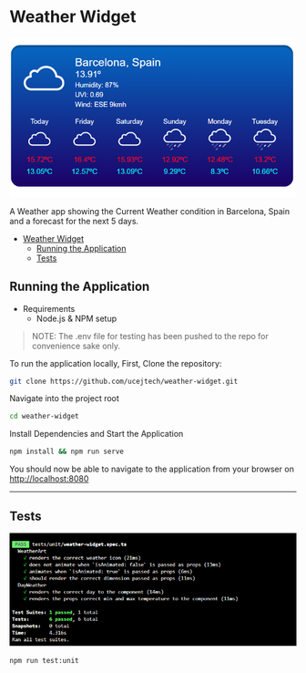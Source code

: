 # Weather Widget

![image](https://github.com/ucejtech/weather-widget/raw/main/images/2.png)


A Weather app showing the Current Weather condition in Barcelona, Spain and a forecast for the next 5 days.


- [Weather Widget](#weather-widget)
  - [Running the Application](#running-the-application)
  - [Tests](#tests)

## Running the Application

- Requirements
  - Node.js & NPM setup

> NOTE: The .env file for testing has been pushed to the repo for convenience sake only.

To run the application locally, First, Clone the repository:

```bash
git clone https://github.com/ucejtech/weather-widget.git
```

Navigate into the project root

```bash
cd weather-widget
```

Install Dependencies and Start the Application

```bash
npm install && npm run serve
```

You should now be able to navigate to the application from your browser on [http://localhost:8080](http://localhost:8080)

----

## Tests

![image](https://github.com/ucejtech/weather-widget/raw/main/images/1.png)

```bash
npm run test:unit
```

